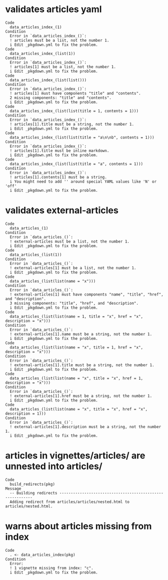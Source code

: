 # validates articles yaml

    Code
      data_articles_index_(1)
    Condition
      Error in `data_articles_index_()`:
      ! articles must be a list, not the number 1.
      i Edit _pkgdown.yml to fix the problem.
    Code
      data_articles_index_(list(1))
    Condition
      Error in `data_articles_index_()`:
      ! articles[1] must be a list, not the number 1.
      i Edit _pkgdown.yml to fix the problem.
    Code
      data_articles_index_(list(list()))
    Condition
      Error in `data_articles_index_()`:
      ! articles[1] must have components "title" and "contents".
      2 missing components: "title" and "contents".
      i Edit _pkgdown.yml to fix the problem.
    Code
      data_articles_index_(list(list(title = 1, contents = 1)))
    Condition
      Error in `data_articles_index_()`:
      ! articles[1].title must be a string, not the number 1.
      i Edit _pkgdown.yml to fix the problem.
    Code
      data_articles_index_(list(list(title = "a\n\nb", contents = 1)))
    Condition
      Error in `data_articles_index_()`:
      ! articles[1].title must be inline markdown.
      i Edit _pkgdown.yml to fix the problem.
    Code
      data_articles_index_(list(list(title = "a", contents = 1)))
    Condition
      Error in `data_articles_index_()`:
      ! articles[1].contents[1] must be a string.
      i You might need to add '' around special YAML values like 'N' or 'off'
      i Edit _pkgdown.yml to fix the problem.

# validates external-articles

    Code
      data_articles_(1)
    Condition
      Error in `data_articles_()`:
      ! external-articles must be a list, not the number 1.
      i Edit _pkgdown.yml to fix the problem.
    Code
      data_articles_(list(1))
    Condition
      Error in `data_articles_()`:
      ! external-articles[1] must be a list, not the number 1.
      i Edit _pkgdown.yml to fix the problem.
    Code
      data_articles_(list(list(name = "x")))
    Condition
      Error in `data_articles_()`:
      ! external-articles[1] must have components "name", "title", "href", and "description".
      3 missing components: "title", "href", and "description".
      i Edit _pkgdown.yml to fix the problem.
    Code
      data_articles_(list(list(name = 1, title = "x", href = "x", description = "x")))
    Condition
      Error in `data_articles_()`:
      ! external-articles[1].name must be a string, not the number 1.
      i Edit _pkgdown.yml to fix the problem.
    Code
      data_articles_(list(list(name = "x", title = 1, href = "x", description = "x")))
    Condition
      Error in `data_articles_()`:
      ! external-articles[1].title must be a string, not the number 1.
      i Edit _pkgdown.yml to fix the problem.
    Code
      data_articles_(list(list(name = "x", title = "x", href = 1, description = "x")))
    Condition
      Error in `data_articles_()`:
      ! external-articles[1].href must be a string, not the number 1.
      i Edit _pkgdown.yml to fix the problem.
    Code
      data_articles_(list(list(name = "x", title = "x", href = "x", description = 1)))
    Condition
      Error in `data_articles_()`:
      ! external-articles[1].description must be a string, not the number 1.
      i Edit _pkgdown.yml to fix the problem.

# articles in vignettes/articles/ are unnested into articles/

    Code
      build_redirects(pkg)
    Message
      -- Building redirects ----------------------------------------------------------
      Adding redirect from articles/articles/nested.html to articles/nested.html.

# warns about articles missing from index

    Code
      . <- data_articles_index(pkg)
    Condition
      Error:
      ! 1 vignette missing from index: "c".
      i Edit _pkgdown.yml to fix the problem.

